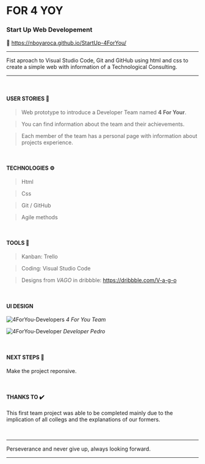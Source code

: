 # FOR 4 YOY
### Start Up Web Developement


🔗  https://nboyaroca.github.io/StartUp-4ForYou/

------------
Fist aproach to Visual Studio Code, Git and GitHub using html and css to create a simple web with information of a Technological Consulting. 

------------


&nbsp;

#### USER STORIES  📄

>Web prototype to introduce a Developer Team named **4 For Your**.

>You can find information about the team and their achievements.

>Each member of the team has a personal page with information about projects experience.

&nbsp;

#### TECHNOLOGIES ⚙️

>Html

>Css

>Git / GitHub

>Agile methods

&nbsp;

#### TOOLS 🔧
>Kanban: Trello

>Coding: Visual Studio Code

>Designs from *VAGO* in dribbble: https://dribbble.com/V-a-g-o

&nbsp;

#### UI DESIGN

![4ForYou-Developers](https://user-images.githubusercontent.com/102729704/170844510-bc6f1a11-3897-46a0-a44a-5c6cc080301d.jpeg)
*4 For You Team*

![4ForYou-Developer](https://user-images.githubusercontent.com/102729704/170844507-960149a2-61b8-4ca9-a97d-07a4dbebb6ce.jpeg)
*Developer Pedro*


&nbsp;

####  NEXT STEPS   👣
Make the project reponsive.

&nbsp;

#### THANKS TO ✔️
This first team project was able to be completed mainly due to the implication of all collegs and the explanations of our formers.

&nbsp;

------------
Perseverance and never give up, always looking forward.

------------
